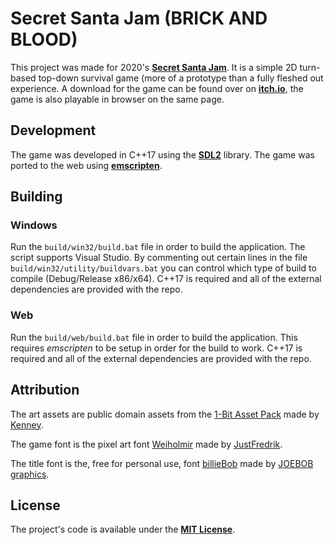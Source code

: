 # Secret Santa Jam (BRICK AND BLOOD)

This project was made for 2020's **[Secret Santa Jam](https://itch.io/jam/secret-santa)**.
It is a simple 2D turn-based top-down survival game (more of a prototype than a fully fleshed out experience.
A download for the game can be found over on **[itch.io](https://jrob774.itch.io/brick-and-blood)**, the game
is also playable in browser on the same page.

## Development

The game was developed in C++17 using the **[SDL2](https://libsdl.org/)** library. The game
was ported to the web using **[emscripten](https://github.com/emscripten-core/emscripten)**.

## Building

### Windows

Run the `build/win32/build.bat` file in order to build the application.
The script supports Visual Studio. By commenting out certain lines in the file
`build/win32/utility/buildvars.bat` you can control which type of build to
compile (Debug/Release x86/x64). C++17 is required and all of the external
dependencies are provided with the repo.

### Web

Run the `build/web/build.bat` file in order to build the application. This
requires *emscripten* to be setup in order for the build to work. C++17 is
required and all of the external dependencies are provided with the repo.

## Attribution

The art assets are public domain assets from the [1-Bit Asset Pack](https://kenney.nl/assets/bit-pack) made by [Kenney](https://kenney.nl/).

The game font is the pixel art font [Weiholmir](https://justfredrik.itch.io/weiholmir) made by [JustFredrik](https://justfredrik.itch.io/).

The title font is the, free for personal use, font [billieBob](https://www.1001fonts.com/billiebob-font.html) made by [JOEBOB graphics](https://www.joebobgraphics.com/).

## License

The project's code is available under the **[MIT License](https://github.com/JROB774/santajam/blob/master/LICENSE)**.
